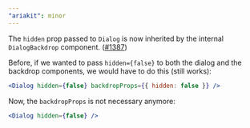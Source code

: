```yaml
---
"ariakit": minor
---
```


The `hidden` prop passed to `Dialog` is now inherited by the internal `DialogBackdrop` component. ([#1387](https://github.com/ariakit/ariakit/pull/1387))

Before, if we wanted to pass `hidden={false}` to both the dialog and the backdrop components, we would have to do this (still works):

```jsx
<Dialog hidden={false} backdropProps={{ hidden: false }} />
```

Now, the `backdropProps` is not necessary anymore:

```jsx
<Dialog hidden={false} />
```
